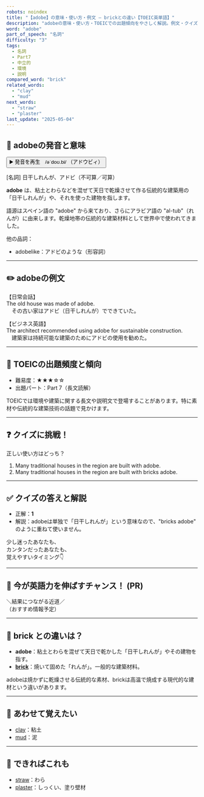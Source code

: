 ```yaml
---
robots: noindex
title: "【adobe】の意味・使い方・例文 ― brickとの違い【TOEIC英単語】"
description: "adobeの意味・使い方・TOEICでの出題傾向をやさしく解説。例文・クイズ付きでbrickとの違いもわかりやすく学べます。"
word: "adobe"
part_of_speech: "名詞"
difficulty: "3"
tags:
  - 名詞
  - Part7
  - 中立的
  - 環境
  - 説明
compared_word: "brick"
related_words:
  - "clay"
  - "mud"
next_words:
  - "straw"
  - "plaster"
last_update: "2025-05-04"
---
```


## 🔰 adobeの発音と意味

<button class="play-audio" onclick="playTTS('adobe')">
  <span class="play-audio-main">
    ▶️ 発音を再生　/əˈdoʊ.bi/
  </span>
  <span class="play-audio-sub">
    （アドウビィ）
  </span>
</button>

[名詞] 日干しれんが、アドビ（不可算／可算）

**adobe** は、粘土とわらなどを混ぜて天日で乾燥させて作る伝統的な建築用の「日干しれんが」や、それを使った建物を指します。

語源はスペイン語の "adobe" から来ており、さらにアラビア語の "al-tub"（れんが）に由来します。乾燥地帯の伝統的な建築材料として世界中で使われてきました。

他の品詞：  
- adobelike：アドビのような（形容詞）

---

## ✏️ adobeの例文

【日常会話】  
The old house was made of adobe.  
　その古い家はアドビ（日干しれんが）でできていた。

【ビジネス英語】  
The architect recommended using adobe for sustainable construction.  
　建築家は持続可能な建築のためにアドビの使用を勧めた。

---

## 🎯 TOEICの出題頻度と傾向

- 難易度：★★★☆☆
- 出題パート：Part 7（長文読解）

TOEICでは環境や建築に関する長文や説明文で登場することがあります。特に素材や伝統的な建築技術の話題で見かけます。

---

## ❓ クイズに挑戦！

正しい使い方はどっち？

1. Many traditional houses in the region are built with adobe.  
2. Many traditional houses in the region are built with bricks adobe.

---

## ✅ クイズの答えと解説

- 正解：**1**
- 解説：adobeは単独で「日干しれんが」という意味なので、"bricks adobe" のように重ねて使いません。

少し迷ったあなたも、  
カンタンだったあなたも、  
覚えやすいタイミング👇️

---

## 🚀 今が英語力を伸ばすチャンス！ (PR)

<div class="info-center">
＼結果につながる近道／<br>  
（おすすめ情報予定）
</div>

---

## 🤔  brick との違いは？

- **adobe**：粘土とわらを混ぜて天日で乾かした「日干しれんが」やその建物を指す。
- **[brick](/word/brick/)**：焼いて固めた「れんが」。一般的な建築材料。

adobeは焼かずに乾燥させる伝統的な素材、brickは高温で焼成する現代的な建材という違いがあります。

---

## 🧩 あわせて覚えたい

- [clay](/word/clay/)：粘土
- [mud](/word/mud/)：泥

---

## 📖 できればこれも

- [straw](/word/straw/)：わら
- [plaster](/word/plaster/)：しっくい、塗り壁材

<!-- cvid: aid31_bid32 -->
